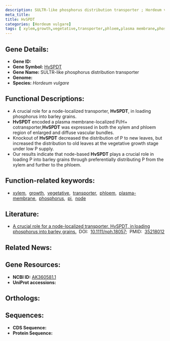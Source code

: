 ```yaml
---
description: SULTR-like phosphorus distribution transporter ; Hordeum vulgare
meta_title:
title: HvSPDT
categories: [Hordeum vulgare]
tags: [ xylem,growth,vegetative,transporter,phloem,plasma membrane,phosphorus,pi,node ]
---
```


## Gene Details:
- **Gene ID:** []()
- **Gene Symbol:** <u>HvSPDT</u>
- **Gene Name:** SULTR-like phosphorus distribution transporter
- **Genome:** []()
- **Species:** *Hordeum vulgare*

## Functional Descriptions:
   - A crucial role for a node-localized transporter, **HvSPDT**, in loading phosphorus into barley grains.
   - **HvSPDT** encoded a plasma membrane-localized Pi/H+ cotransporter,**HvSPDT** was expressed in both the xylem and phloem region of enlarged and diffuse vascular bundles.
   - Knockout of **HvSPDT** decreased the distribution of P to new leaves, but increased the distribution to old leaves at the vegetative growth stage under low P supply.
   - Our results indicate that node-based **HvSPDT** plays a crucial role in loading P into barley grains through preferentially distributing P from the xylem and further to the phloem.

## Function-related keywords:
   - [xylem](/tags/xylem/),&nbsp;&nbsp;[growth](/tags/growth/),&nbsp;&nbsp;[vegetative](/tags/vegetative/),&nbsp;&nbsp;[transporter](/tags/transporter/),&nbsp;&nbsp;[phloem](/tags/phloem/),&nbsp;&nbsp;[plasma-membrane](/tags/plasma-membrane/),&nbsp;&nbsp;[phosphorus](/tags/phosphorus/),&nbsp;&nbsp;[pi](/tags/pi/),&nbsp;&nbsp;[node](/tags/node/)

## Literature:
   - [A crucial role for a node-localized transporter, HvSPDT, in loading phosphorus into barley grains.](https://doi.org/10.1111/nph.18057)&nbsp;&nbsp;DOI:&nbsp;&nbsp;[10.1111/nph.18057](https://doi.org/10.1111/nph.18057);&nbsp;&nbsp;PMID:&nbsp;&nbsp;[35218012](https://pubmed.ncbi.nlm.nih.gov/35218012/)

## Related News:

## Gene Resources:
- **NCBI ID:**  [AK360581.1](https://www.ncbi.nlm.nih.gov/gene/?term=AK360581.1)
- **UniProt accessions:**  [](https://www.uniprot.org/uniprotkb//entry)

## Orthologs:

## Sequences:
- **CDS Sequence:**
- **Protein Sequence:**
